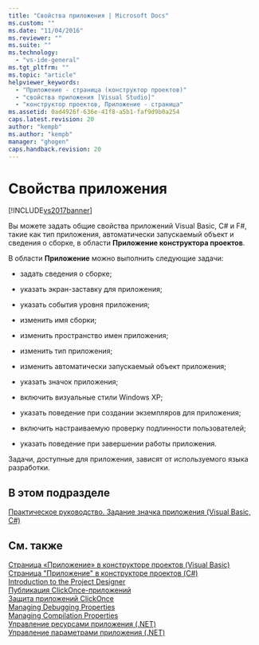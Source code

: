 ```yaml
---
title: "Свойства приложения | Microsoft Docs"
ms.custom: ""
ms.date: "11/04/2016"
ms.reviewer: ""
ms.suite: ""
ms.technology: 
  - "vs-ide-general"
ms.tgt_pltfrm: ""
ms.topic: "article"
helpviewer_keywords: 
  - "Приложение - страница (конструктор проектов)"
  - "свойства приложения [Visual Studio]"
  - "конструктор проектов, Приложение - страница"
ms.assetid: 0ad4926f-636e-41f8-a5b1-faf9d9b0a254
caps.latest.revision: 20
author: "kempb"
ms.author: "kempb"
manager: "ghogen"
caps.handback.revision: 20
---
```

# Свойства приложения
[!INCLUDE[vs2017banner](../code-quality/includes/vs2017banner.md)]

Вы можете задать общие свойства приложений Visual Basic, C\# и F\#, такие как тип приложения, автоматически запускаемый объект и сведения о сборке, в области **Приложение конструктора проектов**.  
  
 В области **Приложение** можно выполнить следующие задачи:  
  
-   задать сведения о сборке;  
  
-   указать экран\-заставку для приложения;  
  
-   указать события уровня приложения;  
  
-   изменить имя сборки;  
  
-   изменить пространство имен приложения;  
  
-   изменить тип приложения;  
  
-   изменить автоматически запускаемый объект приложения;  
  
-   указать значок приложения;  
  
-   включить визуальные стили Windows XP;  
  
-   указать поведение при создании экземпляров для приложения;  
  
-   включить настраиваемую проверку подлинности пользователей;  
  
-   указать поведение при завершении работы приложения.  
  
 Задачи, доступные для приложения, зависят от используемого языка разработки.  
  
## В этом подразделе  
 [Практическое руководство. Задание значка приложения \(Visual Basic, C\#\)](../Topic/How%20to:%20Specify%20an%20Application%20Icon%20\(Visual%20Basic,%20C%23\).md)  
  
## См. также  
 [Страница «Приложение» в конструкторе проектов \(Visual Basic\)](../ide/reference/application-page-project-designer-visual-basic.md)   
 [Страница "Приложение" в конструкторе проектов \(C\#\)](../ide/reference/application-page-project-designer-csharp.md)   
 [Introduction to the Project Designer](http://msdn.microsoft.com/ru-ru/898dd854-c98d-430c-ba1b-a913ce3c73d7)   
 [Публикация ClickOnce\-приложений](../deployment/publishing-clickonce-applications.md)   
 [Защита приложений ClickOnce](../deployment/securing-clickonce-applications.md)   
 [Managing Debugging Properties](http://msdn.microsoft.com/ru-ru/92474d16-e7fe-4fac-9287-6bd6b3a7eb68)   
 [Managing Compilation Properties](http://msdn.microsoft.com/ru-ru/94308881-f10f-4caf-a729-f1028e596a2c)   
 [Управление ресурсами приложения \(.NET\)](../ide/managing-application-resources-dotnet.md)   
 [Управление параметрами приложения \(.NET\)](../ide/managing-application-settings-dotnet.md)